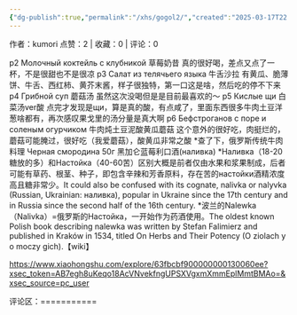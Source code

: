 ```yaml
---
{"dg-publish":true,"permalink":"/xhs/gogol2/","created":"2025-03-17T22:31:07.862+08:00","updated":"2025-03-17T22:31:07.862+08:00"}
---
```


作者：kumori
点赞：2   |   收藏：0   |   评论：0

p2 Молочный коктейль с клубникой 草莓奶昔 真的很好喝，差点又点了一杯，不是很甜也不是很凉
p3 Салат из телячьего языка 牛舌沙拉 有黄瓜、脆薄饼、牛舌、西红柿、黄芥末酱，样子很独特，第一口这是啥，然后吃的停不下来
p4 Грибной суп 蘑菇汤 虽然这次没喝但是是目前最喜欢的～
p5 Кислые щи 白菜汤ver酸 点完才发现是щи，算是真的酸，有点咸了，里面东西很多牛肉土豆洋葱啥都有，再次感叹果戈里的汤分量是真大啊
p6 Бефстроганов с поре и соленым огурчиком 牛肉炖土豆泥酸黄瓜蘑菇 这个意外的很好吃，肉挺烂的，蘑菇可能腌过，很好吃（我爱蘑菇），酸黄瓜非常之酸
*查了下，俄罗斯传统牛肉料理
Черная смородина 50г 黑加仑蓝莓利口酒(наливка)
*Наливка（18-20 糖放的多）和Настойка（40-60苦）区别大概是前者仅由水果和浆果制成，后者可能有草药、根茎、种子，即包含辛辣和芳香原料，存在苦的настойки酒精浓度高且糖非常少。It could also be confused with its cognate, nalivka or nalyvka (Russian, Ukrainian: наливка), popular in Ukraine since the 17th century and in Russia since the second half of the 16th century.
*波兰的Nalewka（Nalivka）=俄罗斯的Настойка，一开始作为药酒使用。The oldest known Polish book describing nalewka was written by Stefan Falimierz and published in Kraków in 1534, titled On Herbs and Their Potency (O ziolach y o moczy gich).【wiki】

https://www.xiaohongshu.com/explore/63fbcbf900000000130060ee?xsec_token=AB7egh8uKeqo18AcVNvekfngUPSXVgxmXmmEplMmtBMAo=&xsec_source=pc_user

评论区：===========

